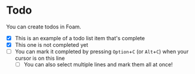 # Todo

You can create todos in Foam.

- [x] This is an example of a todo list item that's complete
- [x] This one is not completed yet
- [ ] You can mark it completed by pressing `Option`+`C` (or `Alt`+`C`) when your cursor is on this line
  - [ ] You can also select multiple lines and mark them all at once!
